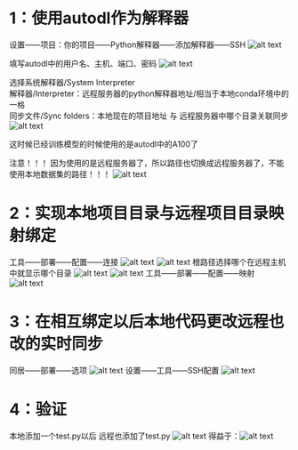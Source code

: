 # 1：使用autodl作为解释器

设置——项目：你的项目——Python解释器——添加解释器——SSH
![alt text](./Pycharm连接autodl图片集/image.png)

填写autodl中的用户名、主机、端口、密码
![alt text](./Pycharm连接autodl图片集/image-1.png)

选择系统解释器/System Interpreter  
解释器/Interpreter：远程服务器的python解释器地址/相当于本地conda环境中的一格  
同步文件/Sync folders：本地现在的项目地址 与  远程服务器中哪个目录关联同步
![alt text](./Pycharm连接autodl图片集/image-2.png)

这时候已经训练模型的时候使用的是autodl中的A100了

注意！！！
因为使用的是远程服务器了，所以路径也切换成远程服务器了，不能使用本地数据集的路径！！！
![alt text](./Pycharm连接autodl图片集/image-3.png)


# 2：实现本地项目目录与远程项目目录映射绑定

工具——部署——配置——连接
![alt text](./Pycharm连接autodl图片集/image-4.png)
![alt text](./Pycharm连接autodl图片集/image-5.png)
根路径选择哪个在远程主机中就显示哪个目录
![alt text](./Pycharm连接autodl图片集/image-6.png)
![alt text](./Pycharm连接autodl图片集/image-7.png)
工具——部署——配置——映射
![alt text](./Pycharm连接autodl图片集/image-8.png)


# 3：在相互绑定以后本地代码更改远程也改的实时同步
同居——部署——选项
![alt text](./Pycharm连接autodl图片集/image-10.png)
设置——工具——SSH配置
![alt text](./Pycharm连接autodl图片集/image-9.png)

# 4：验证
本地添加一个test.py以后
远程也添加了test.py
![alt text](./Pycharm连接autodl图片集/image-11.png)
得益于：![alt text](./Pycharm连接autodl图片集/image-12.png)

